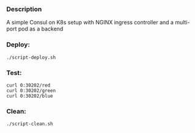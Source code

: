 ### Description
A simple Consul on K8s setup with NGINX ingress controller and a multi-port pod as a backend

### Deploy:

```
./script-deploy.sh
```

### Test:

```
curl 0:30202/red
curl 0:30202/green
curl 0:30202/blue
```

### Clean:

```
./script-clean.sh
```
